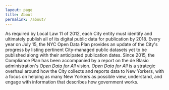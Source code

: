 ```yaml
---
layout: page
title: About
permalink: /about/
---
```


As required by Local Law 11 of 2012, each City entity must identify and ultimately publish all of its digital public data for publication by 2018. Every year on July 15, the NYC Open Data Plan provides an update of the City's progress by listing pertinent City-managed public datasets yet to be published along with their anticipated publication dates. Since 2015, the Compliance Plan has been accompanied by a report on the de Blasio administration's [*Open Data for All*](http://www1.nyc.gov/office-of-the-mayor/news/487-15/de-blasio-administration-releases-open-data-all-city-s-new-open-data-plan) vision. *Open Data for All* is a strategic overhaul around how the City collects and reports data to New Yorkers, with a focus on helping as many New Yorkers as possible view, understand, and engage with information that describes how government works.
